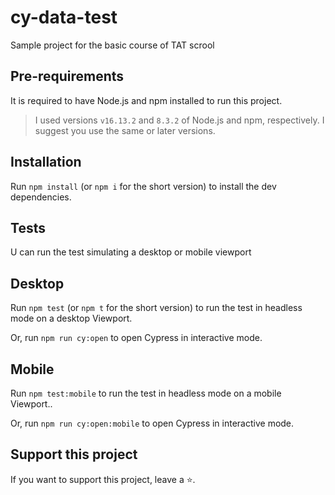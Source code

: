 # cy-data-test

Sample project for the basic course of TAT scrool

## Pre-requirements

It is required to have Node.js and npm installed to run this project.

> I used versions `v16.13.2` and `8.3.2` of Node.js and npm, respectively. I suggest you use the same or later versions.

## Installation

Run `npm install` (or `npm i` for the short version) to install the dev dependencies.

## Tests

U can run the test simulating a desktop or mobile viewport

## Desktop

Run `npm test` (or `npm t` for the short version) to run the test in headless mode on a desktop Viewport.

Or, run `npm run cy:open` to open Cypress in interactive mode.

## Mobile

Run `npm test:mobile` to run the test in headless mode on a mobile Viewport..

Or, run `npm run cy:open:mobile` to open Cypress in interactive mode.

## Support this project

If you want to support this project, leave a ⭐.
 
 